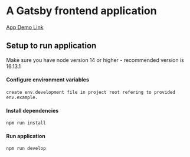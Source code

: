 # A Gatsby frontend application

[App Demo Link](https://drive.google.com/file/d/13q_t4xJwKbII6zPqOLm34BzQpd6HZS69/view)

## Setup to run application

Make sure you have node version 14 or higher - recommended version is 16.13.1

#### Configure environment variables

```
create env.development file in project root refering to provided env.example.
```

#### Install dependencies

```
npm run install
```

#### Run application

```
npm run develop
```




